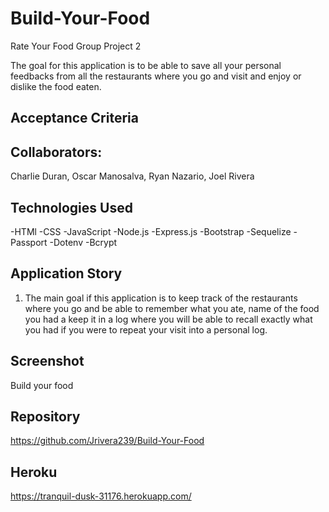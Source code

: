 # Build-Your-Food
Rate Your Food
Group Project 2

The goal for this application is to be able to save all your personal feedbacks from all the restaurants where you go and visit and enjoy or dislike the food eaten. 

## Acceptance Criteria


## Collaborators:

Charlie Duran,
Oscar Manosalva,
Ryan Nazario,
Joel Rivera

## Technologies Used

-HTMl 
-CSS 
-JavaScript 
-Node.js 
-Express.js
-Bootstrap
-Sequelize
-Passport
-Dotenv
-Bcrypt

## Application Story
1. The main goal if this application is to keep track of the restaurants where you go and be able to remember what you ate, name of the food you had a keep it in a log where you will be able to recall exactly what you had if you were to repeat your visit into a personal log.




## Screenshot
Build your food



## Repository 
https://github.com/Jrivera239/Build-Your-Food

## Heroku
https://tranquil-dusk-31176.herokuapp.com/
